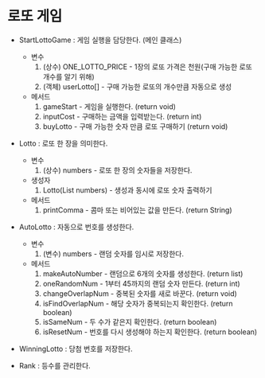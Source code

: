 # 로또 게임
* StartLottoGame : 게임 실행을 담당한다. (메인 클래스)
    * 변수
        1. (상수) ONE_LOTTO_PRICE - 1장의 로또 가격은 천원(구매 가능한 로또 개수를 알기 위해)
        2. (객체) userLotto[]     - 구매 가능한 로또의 개수만큼 자동으로 생성
    * 메서드
        1. gameStart - 게임을 실행한다.                    (return void)
        2. inputCost - 구매하는 금액을 입력받는다.         (return int)
        3. buyLotto  - 구매 가능한 숫자 만큼 로또 구매하기 (return void)

* Lotto : 로또 한 장을 의미한다.
    * 변수
        1. (상수) numbers - 로또 한 장의 숫자들을 저장한다.
    * 생성자
        1. Lotto(List<Integer> numbers) - 생성과 동시에 로또 숫자 출력하기
    * 메서드
        1. printComma - 콤마 또는 비어있는 값을 만든다. (return String)

* AutoLotto : 자동으로 번호를 생성한다.
    * 변수
        1. (변수) numbers - 랜덤 숫자를 임시로 저장한다.
    * 메서드
        1. makeAutoNumber   - 랜덤으로 6개의 숫자를 생성한다.       (return list)
        2. oneRandomNum     - 1부터 45까지의 랜덤 숫자 만든다.      (return int)
        3. changeOverlapNum - 중복된 숫자를 새로 바꾼다.            (return void)
        4. isFindOverlapNum - 해당 숫자가 중복되는지 확인한다.      (return boolean)
        5. isSameNum        - 두 수가 같은지 확인한다.              (return boolean)
        6. isResetNum       - 번호를 다시 생성해야 하는지 확인한다. (return boolean)

* WinningLotto : 당첨 번호를 저장한다.

* Rank : 등수를 관리한다.